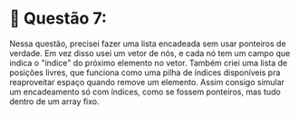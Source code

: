 # 🔹 Questão 7:

Nessa questão, precisei fazer uma lista encadeada sem usar ponteiros de verdade. Em vez disso usei um vetor de nós, e cada nó tem um campo que indica o "índice" do próximo elemento no vetor. Também criei uma lista de posições livres, que funciona como uma pilha de índices disponíveis pra reaproveitar espaço quando remove um elemento. Assim consigo simular um encadeamento só com índices, como se fossem ponteiros, mas tudo dentro de um array fixo.